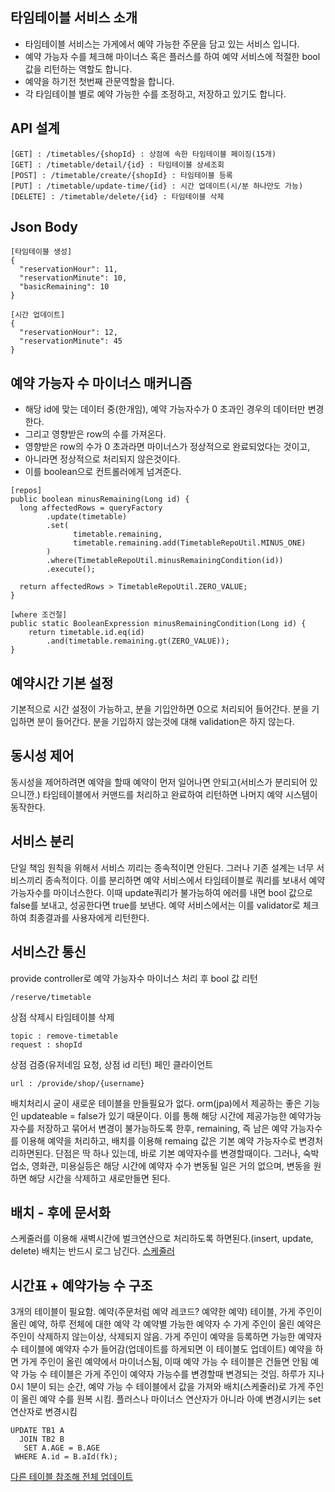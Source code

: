 ## 타임테이블 서비스 소개
* 타임테이블 서비스는 가게에서 예약 가능한 주문을 담고 있는 서비스 입니다.
* 예약 가능자 수를 체크해 마이너스 혹은 플러스를 하여 예약 서비스에 적절한 bool 값을 리턴하는 역할도 합니다.
* 예약을 하기전 첫번째 관문역할을 합니다.
* 각 타임테이블 별로 예약 가능한 수를 조정하고, 저장하고 있기도 합니다.

## API 설계
```
[GET] : /timetables/{shopId} : 상점에 속한 타임테이블 페이징(15개)
[GET] : /timetable/detail/{id} : 타임테이블 상세조회
[POST] : /timetable/create/{shopId} : 타임테이블 등록
[PUT] : /timetable/update-time/{id} : 시간 업데이트(시/분 하나만도 가능)
[DELETE] : /timetable/delete/{id} : 타임테이블 삭제
```

## Json Body 
```
[타임테이블 생성]
{
  "reservationHour": 11,
  "reservationMinute": 10,
  "basicRemaining": 10
}

[시간 업데이트]
{
  "reservationHour": 12,
  "reservationMinute": 45
}
```

## 예약 가능자 수 마이너스 매커니즘
* 해당 id에 맞는 데이터 중(한개임), 예약 가능자수가 0 초과인 경우의 데이터만 변경한다.
* 그리고 영향받은 row의 수를 가져온다.
* 영향받은 row의 수가 0 초과라면 마이너스가 정상적으로 완료되었다는 것이고,
* 아니라면 정상적으로 처리되지 않은것이다.
* 이를 boolean으로 컨트롤러에게 넘겨준다.
```
[repos]
public boolean minusRemaining(Long id) {
  long affectedRows = queryFactory
        .update(timetable)
        .set(
              timetable.remaining,
              timetable.remaining.add(TimetableRepoUtil.MINUS_ONE)
        )
        .where(TimetableRepoUtil.minusRemainingCondition(id))
        .execute();

  return affectedRows > TimetableRepoUtil.ZERO_VALUE;
}

[where 조건절]
public static BooleanExpression minusRemainingCondition(Long id) {
    return timetable.id.eq(id)
        .and(timetable.remaining.gt(ZERO_VALUE));
}
```

## 예약시간 기본 설정
기본적으로 시간 설정이 가능하고, 분을 기입안하면 0으로 처리되어 들어간다.
분을 기입하면 분이 들어간다.
분을 기입하지 않는것에 대해 validation은 하지 않는다.

## 동시성 제어
동시성을 제어하려면
예약을 할때 예약이 먼저 일어나면 안되고(서비스가 분리되어 있으니깐.)
타임테이블에서 커맨드를 처리하고 완료하여 리턴하면 나머지 예약 시스템이 동작한다.

## 서비스 분리
단일 책임 원칙을 위해서 서비스 끼리는 종속적이면 안된다.
그러나 기존 설계는 너무 서비스끼리 종속적이다.
이를 분리하면
예약 서비스에서 타임테이블로 쿼리를 보내서 예약 가능자수를 마이너스한다.
이때 update쿼리가 불가능하여 에러를 내면 bool 값으로 false를 보내고,
성공한다면 true를 보낸다.
예약 서비스에서는 이를 validator로 체크하여 최종결과를 사용자에게 리턴한다.

## 서비스간 통신
provide controller로 예약 가능자수 마이너스 처리 후 bool 값 리턴
```
/reserve/timetable
```

상점 삭제시 타임테이블 삭제
```
topic : remove-timetable
request : shopId
```

상점 검증(유저네임 요청, 상점 id 리턴) 페인 클라이언트
```
url : /provide/shop/{username}
```

배치처리시 굳이 새로운 테이블을 만들필요가 없다.
orm(jpa)에서 제공하는 좋은 기능인 updateable = false가 있기 때문이다.
이를 통해 해당 시간에 제공가능한 예약가능자수를 저장하고 묶어서 변경이 불가능하도록 한후,
remaining, 즉 남은 예약 가능자수를 이용해 예약을 처리하고,
배치를 이용해 remaing 값은 기본 예약 가능자수로 변경처리하면된다.
단점은 딱 하나 있는데, 바로 기본 예약자수를 변경할때이다.
그러나, 숙박업소, 영화관, 미용실등은 해당 시간에 예약자 수가 변동될 일은 거의 없으며, 변동을 원하면 해당 시간을 삭제하고 새로만들면 된다.

## 배치 - 후에 문서화
스케줄러를 이용해 새벽시간에 벌크연산으로 처리하도록 하면된다.(insert, update, delete)
배치는 반드시 로그 남긴다.
[스케줄러](https://itworldyo.tistory.com/40)

## 시간표 + 예약가능 수 구조
3개의 테이블이 필요함.
예약(주문처럼 예약 레코드? 예약한 예약) 테이블, 
가게 주인이 올린 예약, 하루 전체에 대한 예약
각 예약별 가능한 예약자 수
가게 주인이 올린 예약은 주인이 삭제하지 않는이상, 삭제되지 않음.
가게 주인이 예약을 등록하면 가능한 예약자 수 테이블에 예약자 수가 들어감(업데이트를 하게되면 이 테이블도 업데이트)
예약을 하면 가게 주인이 올린 예약에서 마이너스됨, 이때 예약 가능 수 테이블은 건들면 안됨
예약 가능 수 테이블은 가게 주인이 예약자 가능수를 변경할때 변경되는 것임.
하루가 지나 0시 1분이 되는 순간, 예약 가능 수 테이블에서 값을 가져와 배치(스케줄러)로 가게 주인이 올린 예약 수를 원복 시킴. 플러스나 마이너스 연산자가 아니라 아예 변경시키는 set연산자로 변경시킴
```
UPDATE TB1 A
  JOIN TB2 B
   SET A.AGE = B.AGE
 WHERE A.id = B.aId(fk);
```
[다른 테이블 참조해 전체 업데이트](https://lifelife7777.tistory.com/99)
